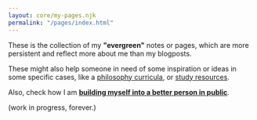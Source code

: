 ```yaml
---
layout: core/my-pages.njk
permalink: "/pages/index.html"
---
```

These is the collection of my **"evergreen"** notes or pages, which are more persistent and reflect more about me than my blogposts. 

These might also help someone in need of some inspiration or ideas in some specific cases, like a [philosophy curricula](/phil/), or [study resources](/resources/). 

Also, check how I am **[building myself into a better person in public](https://nibirsan.org/war-of-becoming)**.

(work in progress, forever.)


